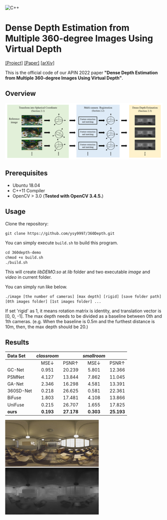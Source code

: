 ![C++](https://img.shields.io/badge/c++-11-%2300599C.svg?style=for-the-badge&logo=c%2B%2B&logoColor=white)

# Dense Depth Estimation from Multiple 360-degree Images Using Virtual Depth
[[Project]](https://vcl.seoultech.ac.kr/vrar.html) [[Paper]](https://link.springer.com/article/10.1007/s10489-022-03391-w) [[arXiv]](https://arxiv.org/abs/2112.14931)

This is the official code of our APIN 2022 paper **"Dense Depth Estimation from Multiple 360-degree Images Using Virtual Depth"**.

## Overview
<img src="./images/overview.png"></center>

## Prerequisites
- Ubuntu 18.04
- C++11 Compiler
- OpenCV > 3.0 (**Tested with OpenCV 3.4.5.**)

## Usage
Clone the repository:
```
git clone https://github.com/ysy9997/360Depth.git
```
You can simply execute `build.sh` to build this program.
```
cd 360depth-demo
chmod +x build.sh
./build.sh  
```
This will create *libDEMO.so* at *lib* folder and two executable *image* and *video* in current folder.  

You can simply run like below.
```
./image [the number of cameras] [max depth] [rigid] [save folder path] [0th images folder] [1st images folder] ...
```

If set 'rigid' as 1, it means rotation matrix is identity, and translation vector is [0, 0, -1]. The max depth needs to be divided as a baseline between 0th and 1th cameras. (e.g. When the baseline is 0.5m and the furthest distance is 10m, then, the max depth should be 20.)

## Results
| Data Set  | *classroom* |            | *smallroom* |            |
|:----------|:-----------:|:----------:|:-----------:|:----------:|
|           |    MSE↓     |   PSNR↑    |    MSE↓     |   PSNR↑    |
| GC-Net    |    0.951    |   20.239   |    5.801    |   12.366   |
| PSMNet    |    4.127    |   13.844   |    7.862    |   11.045   |
| GA-Net    |    2.346    |   16.298   |    4.581    |   13.391   |
| 360SD-Net |    0.218    |   26.625   |    0.581    |   22.361   |
| BiFuse    |    1.803    |   17.481   |    4.108    |   13.866   |
| UniFuse   |    0.215    |   26.707   |    1.655    |   17.825   |
| **ours**  |  **0.193**  | **27.178** |  **0.303**  | **25.193** |

<img src="./images/classroom.png" width="300" height="150"><img src="./images/result.png" width="300" height="150">
